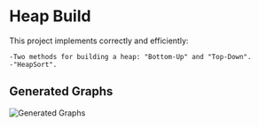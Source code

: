 # Heap Build
This project implements correctly and efficiently:
```
-Two methods for building a heap: "Bottom-Up" and "Top-Down".
-"HeapSort".
```

## Generated Graphs
![Generated Graphs](https://user-images.githubusercontent.com/56603839/226358890-82f81080-36ce-46a9-9ad9-f1f12531ae00.png)
